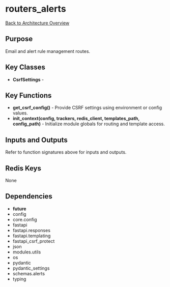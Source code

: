 # routers_alerts
[Back to Architecture Overview](../README.md)

## Purpose
Email and alert rule management routes.

## Key Classes
- **CsrfSettings** - 

## Key Functions
- **get_csrf_config()** - Provide CSRF settings using environment or config values.
- **init_context(config, trackers, redis_client, templates_path, config_path)** - Initialize module globals for routing and template access.

## Inputs and Outputs
Refer to function signatures above for inputs and outputs.

## Redis Keys
None

## Dependencies
- __future__
- config
- core.config
- fastapi
- fastapi.responses
- fastapi.templating
- fastapi_csrf_protect
- json
- modules.utils
- os
- pydantic
- pydantic_settings
- schemas.alerts
- typing
